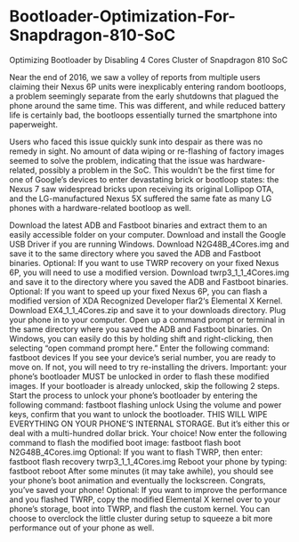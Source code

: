 # Bootloader-Optimization-For-Snapdragon-810-SoC
Optimizing Bootloader by Disabling 4 Cores Cluster of Snapdragon 810 SoC 

Near the end of 2016, we saw a volley of reports from multiple users claiming their Nexus 6P units were inexplicably entering random bootloops, a problem seemingly separate from the early shutdowns that plagued the phone around the same time. This was different, and while reduced battery life is certainly bad, the bootloops essentially turned the smartphone into paperweight.

Users who faced this issue quickly sunk into despair as there was no remedy in sight. No amount of data wiping or re-flashing of factory images seemed to solve the problem, indicating that the issue was hardware-related, possibly a problem in the SoC. This wouldn’t be the first time for one of Google’s devices to enter devastating brick or bootloop states: the Nexus 7 saw widespread bricks upon receiving its original Lollipop OTA, and the LG-manufactured Nexus 5X suffered the same fate as many LG phones with a hardware-related bootloop as well.

Download the latest ADB and Fastboot binaries and extract them to an easily accessible folder on your computer.
Download and install the Google USB Driver if you are running Windows.
Download N2G48B_4Cores.img and save it to the same directory where you saved the ADB and Fastboot binaries.
Optional: If you want to use TWRP recovery on your fixed Nexus 6P, you will need to use a modified version. Download twrp3_1_1_4Cores.img and save it to the directory where you saved the ADB and Fastboot binaries.
Optional: If you want to speed up your fixed Nexus 6P, you can flash a modified version of XDA Recognized Developer flar2‘s Elemental X Kernel. Download EX4_1_1_4Cores.zip and save it to your downloads directory.
Plug your phone in to your computer.
Open up a command prompt or terminal in the same directory where you saved the ADB and Fastboot binaries. On Windows, you can easily do this by holding shift and right-clicking, then selecting “open command prompt here.”
Enter the following command: fastboot devices
If you see your device’s serial number, you are ready to move on. If not, you will need to try re-installing the drivers.
Important: your phone’s bootloader MUST be unlocked in order to flash these modified images. If your bootloader is already unlocked, skip the following 2 steps.
Start the process to unlock your phone’s bootloader by entering the following command: fastboot flashing unlock
Using the volume and power keys, confirm that you want to unlock the bootloader. THIS WILL WIPE EVERYTHING ON YOUR PHONE’S INTERNAL STORAGE. But it’s either this or deal with a multi-hundred dollar brick. Your choice!
Now enter the following command to flash the modified boot image: fastboot flash boot N2G48B_4Cores.img
Optional: If you want to flash TWRP, then enter: fastboot flash recovery twrp3_1_1_4Cores.img
Reboot your phone by typing: fastboot reboot
After some minutes (it may take awhile), you should see your phone’s boot animation and eventually the lockscreen. Congrats, you’ve saved your phone!
Optional: If you want to improve the performance and you flashed TWRP, copy the modified Elemental X kernel over to your phone’s storage, boot into TWRP, and flash the custom kernel. You can choose to overclock the little cluster during setup to squeeze a bit more performance out of your phone as well.
